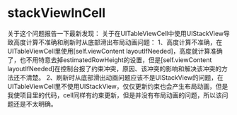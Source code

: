 # stackViewInCell
关于这个问题报告一下最新发现：
关于在UITableViewCell中使用UIStackView导致高度计算不准确和刷新时从底部滑出布局动画问题：
1、高度计算不准确，在UITableViewCell里使用[self.viewContent layoutIfNeeded]，高度就计算准确了，也不用特意去掉estimatedRowHeight的设置，但是[self.viewContent layoutIfNeeded]在控制台报了约束冲突，原因、该冲突的影响和解决该冲突的方法还不清楚。
2、刷新时从底部滑出动画问题应该不是UIStackView的问题，在UITableViewCell里不使用UIStackView，仅仅更新约束也会产生布局动画，但是我使项目里的代码，cell同样有约束更新，但是并没有布局动画的问题，所以该问题还是不太明确。
